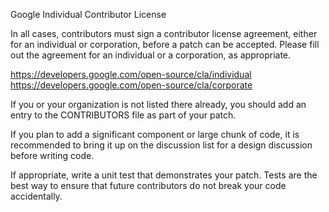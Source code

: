 Google Individual Contributor License

In all cases, contributors must sign a contributor license agreement,
either for an individual or corporation, before a patch can be
accepted. Please fill out the agreement for an individual or a
corporation, as appropriate.

https://developers.google.com/open-source/cla/individual
https://developers.google.com/open-source/cla/corporate

If you or your organization is not listed there already, you should
add an entry to the CONTRIBUTORS file as part of your patch.

If you plan to add a significant component or large chunk of code, it
is recommended to bring it up on the discussion list for a design
discussion before writing code.

If appropriate, write a unit test that demonstrates your patch. Tests are the
best way to ensure that future contributors do not break your code
accidentally.

